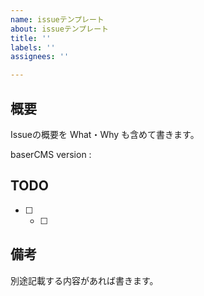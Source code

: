 ```yaml
---
name: issueテンプレート
about: issueテンプレート
title: ''
labels: ''
assignees: ''

---
```


## 概要
Issueの概要を What・Why も含めて書きます。

baserCMS version : 
 
## TODO
- [ ]
  - [ ]
 
 
## 備考

別途記載する内容があれば書きます。
